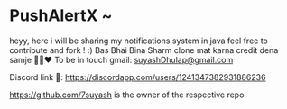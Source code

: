 # PushAlertX ~ 
heyy,
here i will be sharing my notifications system in java 
feel free to contribute and fork !  :)
Bas Bhai Bina Sharm clone mat karna credit dena samje 🥹🥹♥️ 
To be in touch gmail: suyashDhulap@gmail.com

Discord link 🔗: https://discordapp.com/users/1241347382931886236


 
https://github.com/7suyash is the owner of the respective repo
